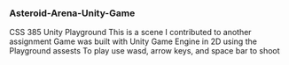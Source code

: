 <h3> Asteroid-Arena-Unity-Game</h3>
<p>CSS 385 Unity Playground 
 This is a scene I contributed to another assignment 
Game was built with Unity Game Engine in 2D using the Playground assests
To play use wasd, arrow keys, and space bar to shoot</p>
